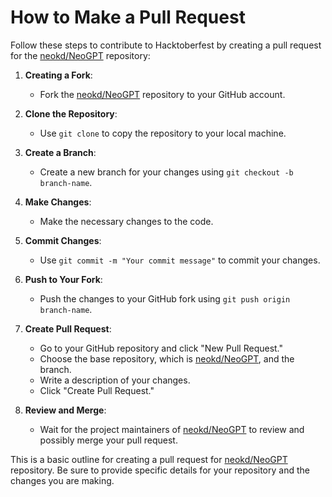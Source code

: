 # How to Make a Pull Request

Follow these steps to contribute to Hacktoberfest by creating a pull request for the [neokd/NeoGPT](https://github.com/neokd/NeoGPT) repository:

1. **Creating a Fork**:
   - Fork the [neokd/NeoGPT](https://github.com/neokd/NeoGPT) repository to your GitHub account.

2. **Clone the Repository**:
   - Use `git clone` to copy the repository to your local machine.

3. **Create a Branch**:
   - Create a new branch for your changes using `git checkout -b branch-name`.

4. **Make Changes**:
   - Make the necessary changes to the code.

5. **Commit Changes**:
   - Use `git commit -m "Your commit message"` to commit your changes.

6. **Push to Your Fork**:
   - Push the changes to your GitHub fork using `git push origin branch-name`.

7. **Create Pull Request**:
   - Go to your GitHub repository and click "New Pull Request."
   - Choose the base repository, which is [neokd/NeoGPT](https://github.com/neokd/NeoGPT), and the branch.
   - Write a description of your changes.
   - Click "Create Pull Request."

8. **Review and Merge**:
   - Wait for the project maintainers of [neokd/NeoGPT](https://github.com/neokd/NeoGPT) to review and possibly merge your pull request.


This is a basic outline for creating a pull request for [neokd/NeoGPT](https://github.com/neokd/NeoGPT) repository. Be sure to provide specific details for your repository and the changes you are making.

